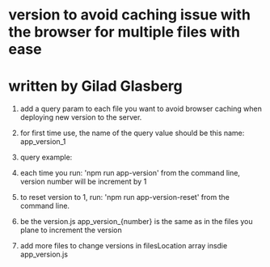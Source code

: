 # version to avoid caching issue with the browser for multiple files with ease

# written by Gilad Glasberg

1. add a query param to each file you want to avoid browser caching when deploying new version to the server.

2. for first time use, the name of the query value should be this name: app_version_1 

3. query example: <script src="myFile.js?v=app_version_1"></script>

4. each time you run: 'npm run app-version' from the command line, version number will be increment by 1

5. to reset version to 1, run: 'npm run app-version-reset' from the command line.

6. be the version.js app_version_{number} is the same as in the files you plane to increment the version 

7. add more files to change versions in filesLocation array insdie app_version.js
